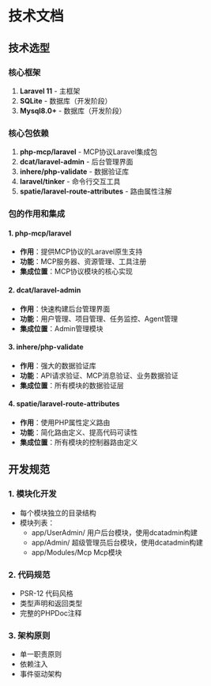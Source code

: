 # 技术文档

## 技术选型

### 核心框架
1. **Laravel 11** - 主框架
2. **SQLite** - 数据库（开发阶段）
2. **Mysql8.0+** - 数据库（开发阶段）

### 核心包依赖
1. **php-mcp/laravel** - MCP协议Laravel集成包
2. **dcat/laravel-admin** - 后台管理界面
3. **inhere/php-validate** - 数据验证库
4. **laravel/tinker** - 命令行交互工具
5. **spatie/laravel-route-attributes** - 路由属性注解

### 包的作用和集成

#### 1. php-mcp/laravel
- **作用**：提供MCP协议的Laravel原生支持
- **功能**：MCP服务器、资源管理、工具注册
- **集成位置**：MCP协议模块的核心实现

#### 2. dcat/laravel-admin
- **作用**：快速构建后台管理界面
- **功能**：用户管理、项目管理、任务监控、Agent管理
- **集成位置**：Admin管理模块

#### 3. inhere/php-validate
- **作用**：强大的数据验证库
- **功能**：API请求验证、MCP消息验证、业务数据验证
- **集成位置**：所有模块的数据验证层

#### 4. spatie/laravel-route-attributes
- **作用**：使用PHP属性定义路由
- **功能**：简化路由定义、提高代码可读性
- **集成位置**：所有模块的控制器路由定义

## 开发规范

### 1. 模块化开发
- 每个模块独立的目录结构
- 模块列表：
    - app/UserAdmin/ 用户后台模块，使用dcatadmin构建
    - app/Admin/ 超级管理员后台模块，使用dcatadmin构建
    - app/Modules/Mcp Mcp模块

### 2. 代码规范
- PSR-12 代码风格
- 类型声明和返回类型
- 完整的PHPDoc注释

### 3. 架构原则
- 单一职责原则
- 依赖注入
- 事件驱动架构

